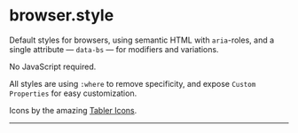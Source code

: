 # browser.style

Default styles for browsers, using semantic HTML with `aria`-roles, and a single attribute — `data-bs` — for modifiers and variations.

No JavaScript required.

All styles are using `:where` to remove specificity, and expose `Custom Properties` for easy customization.

Icons by the amazing [Tabler Icons](https://tablericons.com).

---